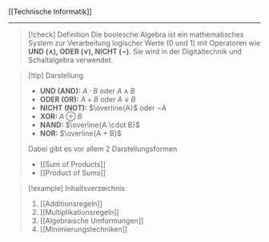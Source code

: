 [[Technische Informatik]]

---

> [!check] Definition
> Die boolesche Algebra ist ein mathematisches System zur Verarbeitung logischer Werte (0 und 1) mit Operatoren wie **UND (∧), ODER (∨), NICHT (¬)**. Sie wird in der Digitaltechnik und Schaltalgebra verwendet.

> [!tip] Darstellung
> - **UND (AND):** $A \cdot B$ oder $A \land B$
> - **ODER (OR):** $A+B$ oder $A \lor B$
> - **NICHT (NOT):** $\overline{A}$ oder $\neg A$
> - **XOR:** $A \oplus B$
> - **NAND:** $\overline{A \cdot B}$
> - **NOR:** $\overline{A + B}$
>
> Dabei gibt es vor allem 2 Darstellungsformen
> - [[Sum of Products]]
> - [[Product of Sums]]

> [!example] Inhaltsverzeichnis
> 1. [[Additionsregeln]]
> 2. [[Multiplikationsregeln]]
> 3. [[Algebraische Umformungen]]
> 4. [[Minimierungstechniken]]
